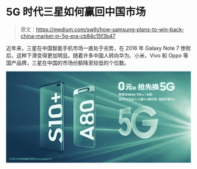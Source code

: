 # 5G 时代三星如何赢回中国市场

> 原文：<https://medium.com/swlh/how-samsung-plans-to-win-back-china-market-in-5g-era-cb84c15f3b47>

近年来，三星在中国智能手机市场一直处于劣势，在 2016 年 Galaxy Note 7 惨败后，这种下滑变得更加明显。随着许多中国人转向华为、小米、Vivo 和 Oppo 等国产品牌，三星在中国的市场份额降至较低的个位数。

![](img/ee7bac25b97b1a633d1ccc627cd84471.png)